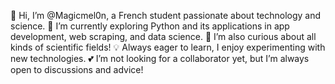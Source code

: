 👋 Hi, I’m @Magicmel0n, a French student passionate about technology and science.
🚀 I’m currently exploring Python and its applications in app development, web scraping, and data science.
🔬 I’m also curious about all kinds of scientific fields!
💡 Always eager to learn, I enjoy experimenting with new technologies.
💕 I’m not looking for a collaborator yet, but I’m always open to discussions and advice!


<!---
Magicmel0n/Magicmel0n is a ✨ special ✨ repository because its `README.md` (this file) appears on your GitHub profile.
You can click the Preview link to take a look at your changes.
--->

